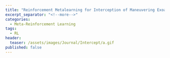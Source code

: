 ```yaml
---
title: "Reinforcement Metalearning for Interception of Maneuvering Exoatmospheric Targets with Parasitic Attitude Loop"
excerpt_separator: "<!--more-->"
categories:
  - Meta-Reinforcement Learning
tags:
  - RL
header:
  teaser: /assets/images/Journal/Intercept/a.gif
published: false
---
```




